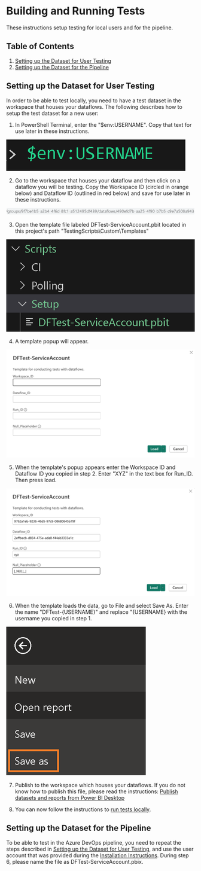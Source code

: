 # Building and Running Tests
These instructions setup testing for local users and for the pipeline.

## Table of Contents

1. [Setting up the Dataset for User Testing](#setting-up-the-dataset-for-user-testing)
2. [Setting up the Dataset for the Pipeline](#setting-up-the-dataset-for-the-pipeline)

## Setting up the Dataset for User Testing
In order to be able to test locally, you need to have a test dataset in the workspace that houses your dataflows.  The following describes how to setup the test dataset for a new user:

1. In PowerShell Terminal, enter the "$env:USERNAME". Copy that text for use later in these instructions.

![Username](./Images/username.png)

2. Go to the workspace that houses your dataflow and then click on a dataflow you will be testing. Copy the Workspace ID (circled in orange below) and Dataflow ID (outlined in red below) and save for use later in these instructions.

![Workspace ID and Dataflow ID](./Images/url-example.png)

3. Open the template file labeled DFTest-ServiceAccount.pbit located in this project's path "TestingScripts\Custom\Templates"

![Template](./Images/dftest-serviceaccount.png)

4. A template popup will appear.

![Template Popup](./Images/template-popup.png)

5. When the template's popup appears enter the Workspace ID and Dataflow ID you copied in step 2.  Enter "XYZ" in the text box for Run_ID.  Then press load.

![Template Popup Filled out](./Images/template-popup-2.png)

6. When the template loads the data, go to File and select Save As.  Enter the name "DFTest-{USERNAME}" and replace "{USERNAME} with the username you copied in step 1.

![Save Template](./Images/save-template.png)

7. Publish to the workspace which houses your dataflows.  If you do not know how to publish this file, please read the instructions: [Publish datasets and reports from Power BI Desktop](https://learn.microsoft.com/en-us/power-bi/create-reports/desktop-upload-desktop-files)

8. You can now follow the instructions to [run tests locally](./run-tests.md).

## Setting up the Dataset for the Pipeline
To be able to test in the Azure DevOps pipeline, you need to repeat the steps described in [Setting up the Dataset for User Testing](#setting-up-the-dataset-for-user-testing), and use the user account that was provided during the [Installation Instructions](./README.md#Installation-Steps).  During step 6, please name the file as DFTest-ServiceAccount.pbix.

